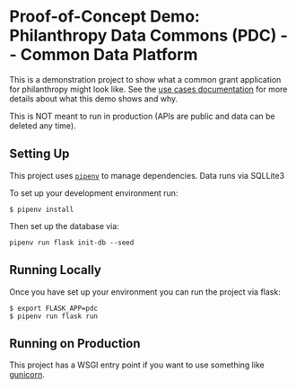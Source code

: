 # Proof-of-Concept Demo: Philanthropy Data Commons (PDC) -- Common Data Platform

This is a demonstration project to show what a common grant
application for philanthropy might look like.  See the [use cases
documentation](docs/USE_CASES.md) for more details about what this
demo shows and why.

This is NOT meant to run in production (APIs are public and data can be deleted any time).

## Setting Up

This project uses [`pipenv`](https://pipenv.pypa.io/en/latest/) to manage dependencies.  Data runs via SQLLite3

To set up your development environment run:

```
$ pipenv install
```

Then set up the database via:

```
pipenv run flask init-db --seed
```

## Running Locally

Once you have set up your environment you can run the project via flask:

```
$ export FLASK_APP=pdc
$ pipenv run flask run
```


## Running on Production

This project has a WSGI entry point if you want to use something like [gunicorn](https://flask.palletsprojects.com/en/2.0.x/deploying/wsgi-standalone/#gunicorn).

